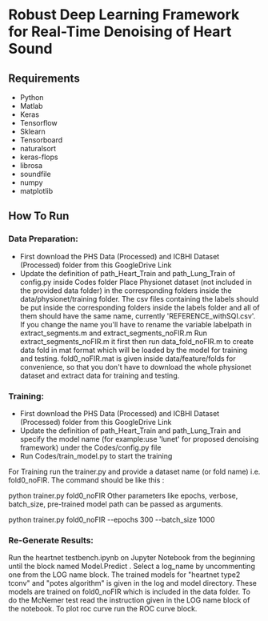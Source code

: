 #  Robust Deep Learning Framework for Real-Time Denoising of Heart Sound

## Requirements
- Python 
- Matlab 
- Keras 
- Tensorflow 
- Sklearn 
- Tensorboard
- naturalsort
- keras-flops
- librosa
- soundfile
- numpy
- matplotlib

## How To Run
### Data Preparation:
- First download the PHS Data (Processed) and ICBHI Dataset (Processed) folder from this GoogleDrive Link
- Update the definition of path_Heart_Train and path_Lung_Train of config.py inside Codes folder
Place Physionet dataset (not included in the provided data folder) in the corresponding folders inside the data/physionet/training folder. The csv files containing the labels should be put inside the corresponding folders inside the labels folder and all of them should have the same name, currently 'REFERENCE_withSQI.csv'. If you change the name you'll have to rename the variable labelpath in extract_segments.m and extract_segments_noFIR.m
Run extract_segments_noFIR.m it first then run data_fold_noFIR.m to create data fold in mat format which will be loaded by the model for training and testing. fold0_noFIR.mat is given inside data/feature/folds for convenience, so that you don't have to download the whole physionet dataset and extract data for training and testing.

### Training:
- First download the PHS Data (Processed) and ICBHI Dataset (Processed) folder from this GoogleDrive Link
- Update the definition of path_Heart_Train and path_Lung_Train and specify the model name (for example:use 'lunet' for proposed denoising framework) under the Codes/config.py file
- Run Codes/train_model.py to start the training


For Training run the trainer.py and provide a dataset name (or fold name) i.e. fold0_noFIR. The command should be like this :

python trainer.py fold0_noFIR
Other parameters like epochs, verbose, batch_size, pre-trained model path can be passed as arguments.

python trainer.py fold0_noFIR --epochs 300 --batch_size 1000 

### Re-Generate Results:
Run the heartnet testbench.ipynb on Jupyter Notebook from the beginning until the block named Model.Predict . Select a log_name by uncommenting one from the LOG name block. The trained models for "heartnet type2 tconv" and "potes algorithm" is given in the log and model directory. These models are trained on fold0_noFIR which is included in the data folder.
To do the McNemer test read the instruction given in the LOG name block of the notebook. To plot roc curve run the ROC curve block.
